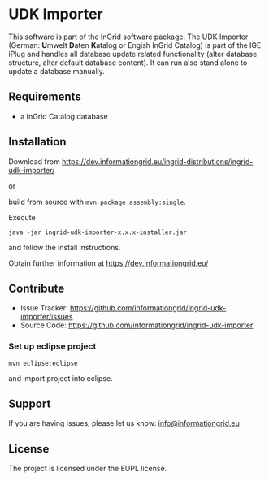 UDK Importer
============

This software is part of the InGrid software package. The UDK Importer (German: **U**mwelt **D**aten **K**atalog or Engish InGrid Catalog) is part of the IGE iPlug and handles all database update related functionality (alter database structure, alter default database content). It can run also stand alone to update a database manually.


Requirements
-------------

- a InGrid Catalog database

Installation
------------

Download from https://dev.informationgrid.eu/ingrid-distributions/ingrid-udk-importer/
 
or

build from source with `mvn package assembly:single`.

Execute

```
java -jar ingrid-udk-importer-x.x.x-installer.jar
```

and follow the install instructions.

Obtain further information at https://dev.informationgrid.eu/


Contribute
----------

- Issue Tracker: https://github.com/informationgrid/ingrid-udk-importer/issues
- Source Code: https://github.com/informationgrid/ingrid-udk-importer
 
### Set up eclipse project

```
mvn eclipse:eclipse
```

and import project into eclipse.

Support
-------

If you are having issues, please let us know: info@informationgrid.eu

License
-------

The project is licensed under the EUPL license.
